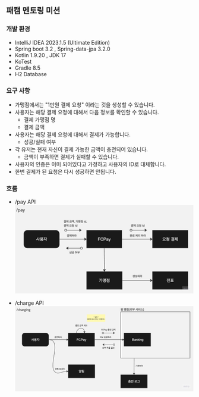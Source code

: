 ## 패캠 멘토링 미션

### 개발 환경
* IntelliJ IDEA 2023.1.5 (Ultimate Edition)
* Spring boot 3.2 , Spring-data-jpa 3.2.0
* Kotlin 1.9.20 , JDK 17
* KoTest
* Gradle 8.5
* H2 Database

### 요구 사항
* 가맹점에서는 "1만원 결제 요청" 이라는 것을 생성할 수 있습니다.
* 사용자는 해당 결제 요청에 대해서 다음 정보를 확인할 수 있습니다.
  * 결제 가맹점 명
  * 결제 금액
* 사용자는 해당 결제 요청에 대해서 결제가 가능합니다.
  * 성공/실패 여부
* 각 유저는 현재 자신이 결제 가능한 금액이 충전되어 있습니다.
  * 금액이 부족하면 결제가 실패할 수 있습니다.
* 사용자의 인증은 이미 되어있다고 가정하고 사용자의 ID로 대체합니다.
* 한번 결제가 된 요청은 다시 성공하면 안됩니다.

### 흐름
* /pay API 
![pay](md_resource/pay_overview.jpg)

* /charge API
![charging](md_resource/charging_overview.jpg)